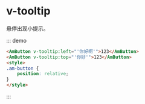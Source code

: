 # v-tooltip
悬停出现小提示。

::: demo
``` html
<AmButton v-tooltip:left="'你好啊'">123</AmButton>
<AmButton v-tooltip:top="'你好'">123</AmButton>
<style>
.am-button {
    position: relative;
}
</style>

```
:::